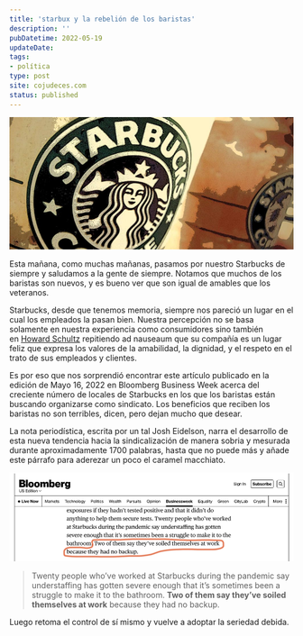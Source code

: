 ```yaml
---
title: 'starbux y la rebelión de los baristas'
description: ''
pubDatetime: 2022-05-19
updateDate: 
tags: 
- política
type: post
site: cojudeces.com
status: published
---
```

![](../../assets/images/2022/2022-05-sbux.jpg)

Esta mañana, como muchas mañanas, pasamos por nuestro Starbucks de siempre y saludamos a la gente de siempre. Notamos que muchos de los baristas son nuevos, y es bueno ver que son igual de amables que los veteranos.

Starbucks, desde que tenemos memoria, siempre nos pareció un lugar en el cual los empleados la pasan bien. Nuestra percepción no se basa solamente en nuestra experiencia como consumidores sino también en [Howard Schultz](https://en.wikipedia.org/wiki/Howard_Schultz?ref=cojudeces.com) repitiendo ad nauseaum que su compañía es un lugar feliz que expresa los valores de la amabilidad, la dignidad, y el respeto en el trato de sus empleados y clientes.

Es por eso que nos sorprendió encontrar este artículo publicado en la edición de Mayo 16, 2022 en Bloomberg Business Week acerca del creciente número de locales de Starbucks en los que los baristas están buscando organizarse como sindicato. Los beneficios que reciben los baristas no son terribles, dicen, pero dejan mucho que desear.

La nota periodística, escrita por un tal Josh Eidelson, narra el desarrollo de esta nueva tendencia hacia la sindicalización de manera sobria y mesurada durante aproximadamente 1700 palabras, hasta que no puede más y añade este párrafo para aderezar un poco el caramel macchiato.

![](../../assets/images/2022/2022-05-sbux-article.png)

> Twenty people who’ve worked at Starbucks during the pandemic say understaffing has gotten severe enough that it’s sometimes been a struggle to make it to the bathroom. **Two of them say they’ve soiled themselves at work** because they had no backup.

Luego retoma el control de sí mismo y vuelve a adoptar la seriedad debida.
